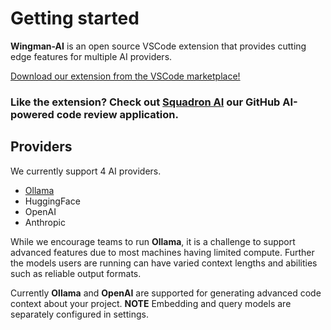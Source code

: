 # Getting started

**Wingman-AI** is an open source VSCode extension that provides cutting edge features for multiple AI providers.

[Download our extension from the VSCode marketplace!](https://marketplace.visualstudio.com/items?itemName=WingMan.wing-man)

### **Like the extension? Check out [Squadron AI](https://www.squadron-ai.com)** our GitHub AI-powered code review application.

## Providers

We currently support 4 AI providers.

-   [Ollama](https://ollama.ai/)
-   HuggingFace
-   OpenAI
-   Anthropic

While we encourage teams to run **Ollama**, it is a challenge to support advanced features due to most machines having limited compute.
Further the models users are running can have varied context lengths and abilities such as reliable output formats.

Currently **Ollama** and **OpenAI** are supported for generating advanced code context about your project. **NOTE** Embedding and query models are separately configured in settings.
